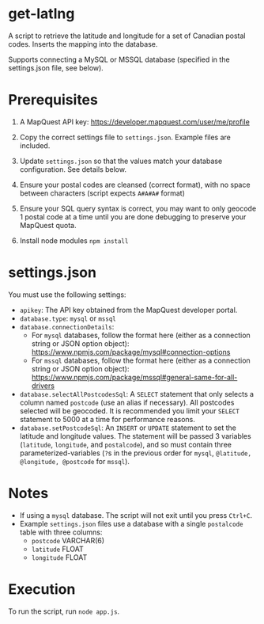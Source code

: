 get-latlng
==========
A script to retrieve the latitude and longitude for a set of Canadian postal codes. Inserts the mapping into the database.

Supports connecting a MySQL or MSSQL database (specified in the settings.json file, see below).

Prerequisites
==============
1. A MapQuest API key: https://developer.mapquest.com/user/me/profile

2. Copy the correct settings file to `settings.json`. Example files are included.

3. Update `settings.json` so that the values match your database configuration. See details below.

4. Ensure your postal codes are cleansed (correct format), with no space between characters (script expects `A#A#A#` format)

5. Ensure your SQL query syntax is correct, you may want to only geocode 1 postal code at a time until you are done debugging to preserve your MapQuest quota. 

6. Install node modules `npm install`

settings.json
=============
You must use the following settings:

* `apikey`: The API key obtained from the MapQuest developer portal.
* `database.type`: `mysql` or `mssql`
* `database.connectionDetails`: 
  * For `mysql` databases, follow the format here (either as a connection string or JSON option object): https://www.npmjs.com/package/mysql#connection-options
  * For `mssql` databases, follow the format here (either as a connection string or JSON option object): https://www.npmjs.com/package/mssql#general-same-for-all-drivers
* `database.selectAllPostcodesSql`: A `SELECT` statement that only selects a column named `postcode` (use an alias if necessary). All postcodes selected will be geocoded. It is recommended you limit your `SELECT` statement to 5000 at a time for performance reasons.
* `database.setPostcodeSql`: An `INSERT` or `UPDATE` statement to set the latitude and longitude values. The statement will be passed 3 variables (`latitude`, `longitude`, and `postalcode`), and so must contain three parameterized-variables (`?`s in the previous order for `mysql`, `@latitude, @longitude, @postcode` for `mssql`).

Notes
=====
* If using a `mysql` database. The script will not exit until you press `Ctrl+C`.
* Example `settings.json` files use a database with a single `postalcode` table with three columns:
  * `postcode` VARCHAR(6)
  * `latitude` FLOAT
  * `longitude` FLOAT

Execution
=========
To run the script, run `node app.js`.